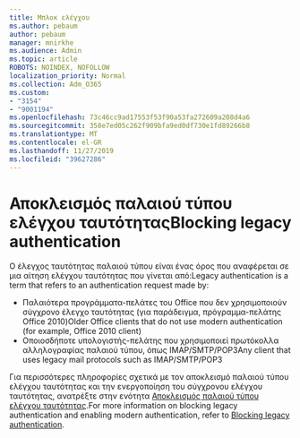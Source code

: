 ```yaml
---
title: Μπλοκ ελέγχου
ms.author: pebaum
author: pebaum
manager: mnirkhe
ms.audience: Admin
ms.topic: article
ROBOTS: NOINDEX, NOFOLLOW
localization_priority: Normal
ms.collection: Adm_O365
ms.custom:
- "3154"
- "9001194"
ms.openlocfilehash: 73c46cc9ad17553f53f90a53fa272609a208d4a6
ms.sourcegitcommit: 358e7ed05c262f909bfa9ed0df730e1fd89266b8
ms.translationtype: MT
ms.contentlocale: el-GR
ms.lasthandoff: 11/27/2019
ms.locfileid: "39627286"
---
```

# <a name="blocking-legacy-authentication"></a><span data-ttu-id="735a9-102">Αποκλεισμός παλαιού τύπου ελέγχου ταυτότητας</span><span class="sxs-lookup"><span data-stu-id="735a9-102">Blocking legacy authentication</span></span>

<span data-ttu-id="735a9-103">Ο έλεγχος ταυτότητας παλαιού τύπου είναι ένας όρος που αναφέρεται σε μια αίτηση ελέγχου ταυτότητας που γίνεται από:</span><span class="sxs-lookup"><span data-stu-id="735a9-103">Legacy authentication is a term that refers to an authentication request made by:</span></span>

- <span data-ttu-id="735a9-104">Παλαιότερα προγράμματα-πελάτες του Office που δεν χρησιμοποιούν σύγχρονο έλεγχο ταυτότητας (για παράδειγμα, πρόγραμμα-πελάτης Office 2010)</span><span class="sxs-lookup"><span data-stu-id="735a9-104">Older Office clients that do not use modern authentication (for example, Office 2010 client)</span></span>
- <span data-ttu-id="735a9-105">Οποιοσδήποτε υπολογιστής-πελάτης που χρησιμοποιεί πρωτόκολλα αλληλογραφίας παλαιού τύπου, όπως IMAP/SMTP/POP3</span><span class="sxs-lookup"><span data-stu-id="735a9-105">Any client that uses legacy mail protocols such as IMAP/SMTP/POP3</span></span>  

<span data-ttu-id="735a9-106">Για περισσότερες πληροφορίες σχετικά με τον αποκλεισμό παλαιού τύπου ελέγχου ταυτότητας και την ενεργοποίηση του σύγχρονου ελέγχου ταυτότητας, ανατρέξτε στην ενότητα [Αποκλεισμός παλαιού τύπου ελέγχου ταυτότητας](https://docs.microsoft.com/azure/active-directory/conditional-access/concept-conditional-access-block-legacy-authentication).</span><span class="sxs-lookup"><span data-stu-id="735a9-106">For more information on blocking legacy authentication and enabling modern authentication, refer to [Blocking legacy authentication](https://docs.microsoft.com/azure/active-directory/conditional-access/concept-conditional-access-block-legacy-authentication).</span></span>